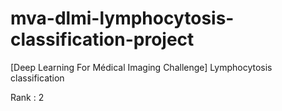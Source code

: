 # mva-dlmi-lymphocytosis-classification-project
[Deep Learning For Médical Imaging Challenge] Lymphocytosis classification

Rank : 2 
